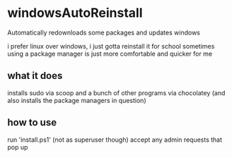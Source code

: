 # windowsAutoReinstall
Automatically redownloads some packages and updates windows

i prefer linux over windows, i just gotta reinstall it for school sometimes
using a package manager is just more comfortable and quicker for me

## what it does
installs sudo via scoop and a bunch of other programs via chocolatey (and also installs the package managers in question)

## how to use
run 'install.ps1' (not as superuser though)
accept any admin requests that pop up
